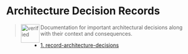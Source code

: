 # Architecture Decision Records

> <img align="left" alt="verified" height="50" width="50" src="https://cdnjs.cloudflare.com/ajax/libs/octicons/4.4.0/svg/megaphone.svg"> Documentation for important architectural decisions along with their context and consequences.

* [1. record-architecture-decisions](0001-record-architecture-decisions.md)